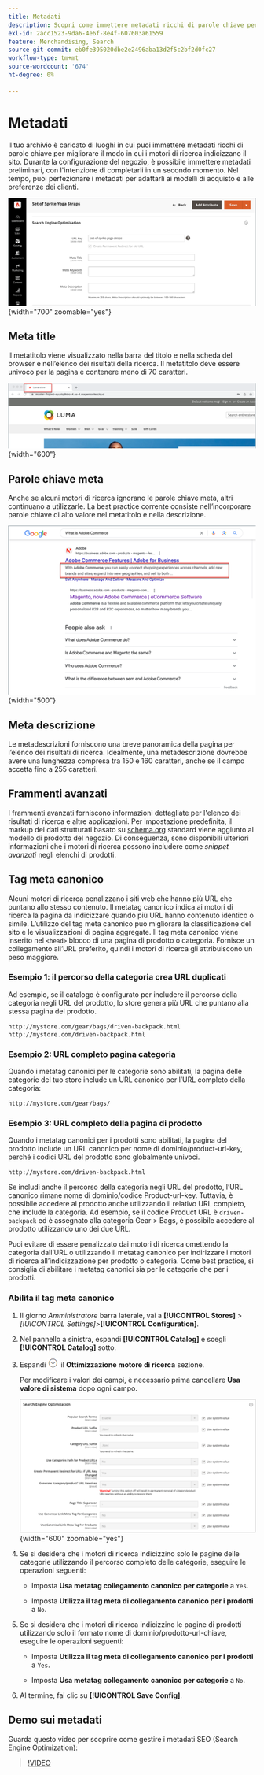 ```yaml
---
title: Metadati
description: Scopri come immettere metadati ricchi di parole chiave per migliorare il modo in cui i motori di ricerca indicizzano il sito Commerce.
exl-id: 2acc1523-9da6-4e6f-8e4f-607603a61559
feature: Merchandising, Search
source-git-commit: eb0fe395020dbe2e2496aba13d2f5c2bf2d0fc27
workflow-type: tm+mt
source-wordcount: '674'
ht-degree: 0%

---
```


# Metadati

Il tuo archivio è caricato di luoghi in cui puoi immettere metadati ricchi di parole chiave per migliorare il modo in cui i motori di ricerca indicizzano il sito. Durante la configurazione del negozio, è possibile immettere metadati preliminari, con l&#39;intenzione di completarli in un secondo momento. Nel tempo, puoi perfezionare i metadati per adattarli ai modelli di acquisto e alle preferenze dei clienti.

![Impostazioni del prodotto - Ottimizzazione del motore di ricerca](./assets/product-basic-settings-search-engine-optimization-yoga-strap.png){width="700" zoomable="yes"}

## Meta title

Il metatitolo viene visualizzato nella barra del titolo e nella scheda del browser e nell’elenco dei risultati della ricerca. Il metatitolo deve essere univoco per la pagina e contenere meno di 70 caratteri.

![Esempio di vetrina - meta title](./assets/storefront-home-page-meta-title.png){width="600"}

## Parole chiave meta

Anche se alcuni motori di ricerca ignorano le parole chiave meta, altri continuano a utilizzarle. La best practice corrente consiste nell’incorporare parole chiave di alto valore nel metatitolo e nella descrizione.

![Ricerca nel browser web - parole chiave meta](./assets/storefront-meta-description.png){width="500"}

## Meta descrizione

Le metadescrizioni forniscono una breve panoramica della pagina per l’elenco dei risultati di ricerca. Idealmente, una metadescrizione dovrebbe avere una lunghezza compresa tra 150 e 160 caratteri, anche se il campo accetta fino a 255 caratteri.

## Frammenti avanzati

I frammenti avanzati forniscono informazioni dettagliate per l&#39;elenco dei risultati di ricerca e altre applicazioni. Per impostazione predefinita, il markup dei dati strutturati basato su [schema.org][1] standard viene aggiunto al modello di prodotto del negozio. Di conseguenza, sono disponibili ulteriori informazioni che i motori di ricerca possono includere come _snippet avanzati_ negli elenchi di prodotti.

## Tag meta canonico

Alcuni motori di ricerca penalizzano i siti web che hanno più URL che puntano allo stesso contenuto. Il metatag canonico indica ai motori di ricerca la pagina da indicizzare quando più URL hanno contenuto identico o simile. L’utilizzo del tag meta canonico può migliorare la classificazione del sito e le visualizzazioni di pagina aggregate. Il tag meta canonico viene inserito nel `<head>` blocco di una pagina di prodotto o categoria. Fornisce un collegamento all’URL preferito, quindi i motori di ricerca gli attribuiscono un peso maggiore.

### Esempio 1: il percorso della categoria crea URL duplicati

Ad esempio, se il catalogo è configurato per includere il percorso della categoria negli URL del prodotto, lo store genera più URL che puntano alla stessa pagina del prodotto.

    http://mystore.com/gear/bags/driven-backpack.html
    http://mystore.com/driven-backpack.html

### Esempio 2: URL completo pagina categoria

Quando i metatag canonici per le categorie sono abilitati, la pagina delle categorie del tuo store include un URL canonico per l’URL completo della categoria:

    http://mystore.com/gear/bags/

### Esempio 3: URL completo della pagina di prodotto

Quando i metatag canonici per i prodotti sono abilitati, la pagina del prodotto include un URL canonico per nome di dominio/product-url-key, perché i codici URL del prodotto sono globalmente univoci.

    http://mystore.com/driven-backpack.html

Se includi anche il percorso della categoria negli URL del prodotto, l’URL canonico rimane nome di dominio/codice Product-url-key. Tuttavia, è possibile accedere al prodotto anche utilizzando il relativo URL completo, che include la categoria. Ad esempio, se il codice Product URL è `driven-backpack` ed è assegnato alla categoria Gear > Bags, è possibile accedere al prodotto utilizzando uno dei due URL.

Puoi evitare di essere penalizzato dai motori di ricerca omettendo la categoria dall’URL o utilizzando il metatag canonico per indirizzare i motori di ricerca all’indicizzazione per prodotto o categoria. Come best practice, si consiglia di abilitare i metatag canonici sia per le categorie che per i prodotti.

### Abilita il tag meta canonico

1. Il giorno _Amministratore_ barra laterale, vai a **[!UICONTROL Stores]** > _[!UICONTROL Settings]_>**[!UICONTROL Configuration]**.

1. Nel pannello a sinistra, espandi **[!UICONTROL Catalog]** e scegli **[!UICONTROL Catalog]** sotto.

1. Espandi ![Selettore di espansione](../assets/icon-display-expand.png) il **Ottimizzazione motore di ricerca** sezione.

   Per modificare i valori dei campi, è necessario prima cancellare **Usa valore di sistema** dopo ogni campo.

   ![Configurazione del catalogo - Ottimizzazione del motore di ricerca](../configuration-reference/catalog/assets/catalog-search-engine-optimization.png){width="600" zoomable="yes"}

1. Se si desidera che i motori di ricerca indicizzino solo le pagine delle categorie utilizzando il percorso completo delle categorie, eseguire le operazioni seguenti:

   - Imposta **Usa metatag collegamento canonico per categorie** a `Yes`.

   - Imposta **Utilizza il tag meta di collegamento canonico per i prodotti** a `No`.

1. Se si desidera che i motori di ricerca indicizzino le pagine di prodotti utilizzando solo il formato nome di dominio/prodotto-url-chiave, eseguire le operazioni seguenti:

   - Imposta **Utilizza il tag meta di collegamento canonico per i prodotti** a `Yes`.

   - Imposta **Usa metatag collegamento canonico per categorie** a `No`.

1. Al termine, fai clic su **[!UICONTROL Save Config]**.

## Demo sui metadati

Guarda questo video per scoprire come gestire i metadati SEO (Search Engine Optimization):

>[!VIDEO](https://video.tv.adobe.com/v/343750?quality=12)

[1]: https://schema.org/
